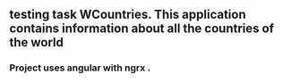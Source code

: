 ## testing task WCountries. This application contains information about all the countries of the world
### Project uses angular with ngrx .
